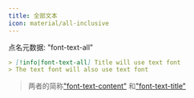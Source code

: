 ```yaml
---
title: 全部文本
icon: material/all-inclusive
---
```


点名元数据: "font-text-all"

```md
> [!info|font-text-all] Title will use text font
> The text font will also use text font
```
> 两者的简称["font-text-content"](../content-styling/page-16.md)
> 和["font-text-title"](../title-styling/page-32.md)


